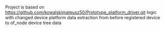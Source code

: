 Project is based on https://github.com/kowalskimateusz50/Prototype_platform_driver.git logic with changed  device platform data extraction from before registered device to of_node device tree data
